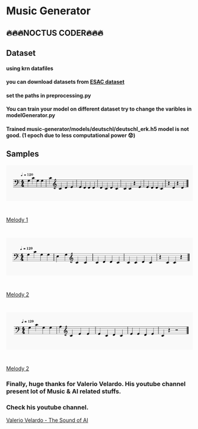 # Music Generator 

##  🔥🔥🔥NOCTUS CODER🔥🔥🔥

## Dataset 
#### using krn datafiles 
#### you can download datasets from [ESAC dataset](http://www.esac-data.org/)
#### set the paths in **preprocessing.py**
#### You can train your model on different dataset try to change the varibles in **modelGenerator.py**
#### Trained music-generator/models/deutschl/deutschl_erk.h5 model is not good. (1 epoch due to less computational power :worried:)

## Samples 
![alt text](https://github.com/Audirea/music-generator/blob/main/images/m1.png)
#
[Melody 1](https://github.com/Audirea/music-generator/blob/main/audio_samples/melody1.mp3)
#
![alt text](https://github.com/Audirea/music-generator/blob/main/images/m2.png)
#
[Melody 2](https://github.com/Audirea/music-generator/blob/main/audio_samples/melody2.mp3)
#
![alt text](https://github.com/Audirea/music-generator/blob/main/images/m3.png)
#
[Melody 2](https://github.com/Audirea/music-generator/blob/main/audio_samples/melody3.mp3)

### Finally, huge thanks for Valerio Velardo. His youtube channel present lot of Music & AI related stuffs.   
### Check his youtube channel.
[Valerio Velardo - The Sound of AI](https://www.youtube.com/c/ValerioVelardoTheSoundofAI)
